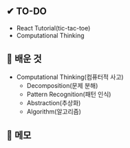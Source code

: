 ## ✔ TO-DO

- React Tutorial(tic-tac-toe)
- Computational Thinking

## 💾 배운 것

- Computational Thinking(컴퓨터적 사고)
  - Decomposition(문제 분해)
  - Pattern Recognition(패턴 인식)
  - Abstraction(추상화)
  - Algorithm(알고리즘)

## 📝 메모
